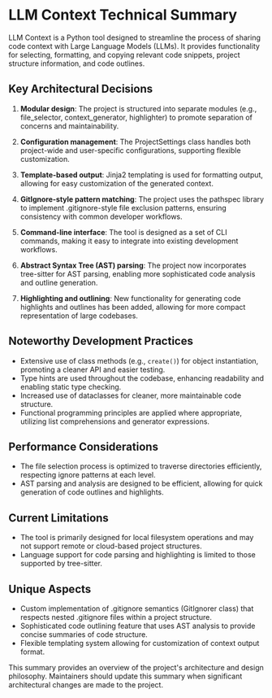 # LLM Context Technical Summary

LLM Context is a Python tool designed to streamline the process of sharing code context with Large Language Models (LLMs). It provides functionality for selecting, formatting, and copying relevant code snippets, project structure information, and code outlines.

## Key Architectural Decisions

1. **Modular design**: The project is structured into separate modules (e.g., file_selector, context_generator, highlighter) to promote separation of concerns and maintainability.

2. **Configuration management**: The ProjectSettings class handles both project-wide and user-specific configurations, supporting flexible customization.

3. **Template-based output**: Jinja2 templating is used for formatting output, allowing for easy customization of the generated context.

4. **GitIgnore-style pattern matching**: The project uses the pathspec library to implement .gitignore-style file exclusion patterns, ensuring consistency with common developer workflows.

5. **Command-line interface**: The tool is designed as a set of CLI commands, making it easy to integrate into existing development workflows.

6. **Abstract Syntax Tree (AST) parsing**: The project now incorporates tree-sitter for AST parsing, enabling more sophisticated code analysis and outline generation.

7. **Highlighting and outlining**: New functionality for generating code highlights and outlines has been added, allowing for more compact representation of large codebases.

## Noteworthy Development Practices

- Extensive use of class methods (e.g., `create()`) for object instantiation, promoting a cleaner API and easier testing.
- Type hints are used throughout the codebase, enhancing readability and enabling static type checking.
- Increased use of dataclasses for cleaner, more maintainable code structure.
- Functional programming principles are applied where appropriate, utilizing list comprehensions and generator expressions.

## Performance Considerations

- The file selection process is optimized to traverse directories efficiently, respecting ignore patterns at each level.
- AST parsing and analysis are designed to be efficient, allowing for quick generation of code outlines and highlights.

## Current Limitations

- The tool is primarily designed for local filesystem operations and may not support remote or cloud-based project structures.
- Language support for code parsing and highlighting is limited to those supported by tree-sitter.

## Unique Aspects

- Custom implementation of .gitignore semantics (GitIgnorer class) that respects nested .gitignore files within a project structure.
- Sophisticated code outlining feature that uses AST analysis to provide concise summaries of code structure.
- Flexible templating system allowing for customization of context output format.

This summary provides an overview of the project's architecture and design philosophy. Maintainers should update this summary when significant architectural changes are made to the project.